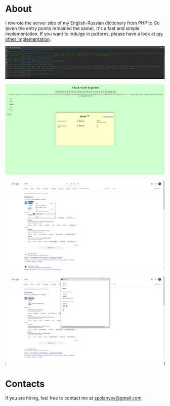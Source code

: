 # About

I rewrote the server side of my English-Russian dictionary from PHP to Go (even the entry points remained the same). It's a fast and simple implementation. If you want to indulge in patterns, please have a look at [my other implementation](https://github.com/spolanyev/clean-architecture).

![Server](https://github.com/spolanyev/dictionary/blob/main/server.png?raw=true)

![UI](https://github.com/spolanyev/dictionary/blob/main/UI.png?raw=true)

![Chrome Extension Menu](https://github.com/spolanyev/dictionary/blob/main/chrome-extension-context-menu.png?raw=true)

![Chrome Extension Translation](https://github.com/spolanyev/dictionary/blob/main/chrome-extension-translation.png?raw=true)

# Contacts

If you are hiring, feel free to contact me at [spolanyev@gmail.com](mailto:spolanyev@gmail.com?subject=Go%3A%20vacancy).
